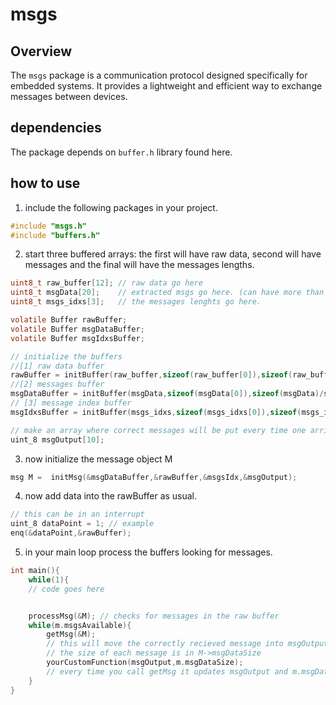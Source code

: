 # msgs

## Overview
The `msgs` package is a communication protocol designed specifically for embedded systems. It provides a lightweight and efficient way to exchange messages between devices.

## dependencies
The package depends on `buffer.h` library found here.

## how to use

1) include the following packages in your project.
```c
#include "msgs.h"
#include "buffers.h"
```

2) start three buffered arrays: the first will have raw data, second will have messages and the final will have the messages lengths.

```c
uint8_t raw_buffer[12]; // raw data go here
uint8_t msgData[20];    // extracted msgs go here. (can have more than one message inside)
uint8_t msgs_idxs[3];   // the messages lenghts go here.

volatile Buffer rawBuffer;
volatile Buffer msgDataBuffer;
volatile Buffer msgIdxsBuffer;

// initialize the buffers
//[1] raw data buffer
rawBuffer = initBuffer(raw_buffer,sizeof(raw_buffer[0]),sizeof(raw_buffer)/sizeof(raw_buffer[0]));
//[2] messages buffer
msgDataBuffer = initBuffer(msgData,sizeof(msgData[0]),sizeof(msgData)/sizeof(msgData[0]));
// [3] message index buffer
msgIdxsBuffer = initBuffer(msgs_idxs,sizeof(msgs_idxs[0]),sizeof(msgs_idxs)/sizeof(msgs_idxs[0]));

// make an array where correct messages will be put every time one arrives.
uint_8 msgOutput[10];
```

3) now initialize the message object M
```c
msg M =  initMsg(&msgDataBuffer,&rawBuffer,&msgsIdx,&msgOutput);
```

4) now add data into the rawBuffer as usual.
```c
// this can be in an interrupt
uint_8 dataPoint = 1; // example
enq(&dataPoint,&rawBuffer);
```

5) in your main loop process the buffers looking for messages.
```c
int main(){
    while(1){
    // code goes here


    processMsg(&M); // checks for messages in the raw buffer
    while(m.msgsAvailable){
        getMsg(&M);
        // this will move the correctly recieved message into msgOutput
        // the size of each message is in M->msgDataSize
        yourCustomFunction(msgOutput,m.msgDataSize);
        // every time you call getMsg it updates msgOutput and m.msgDataSize
    }
}

```






